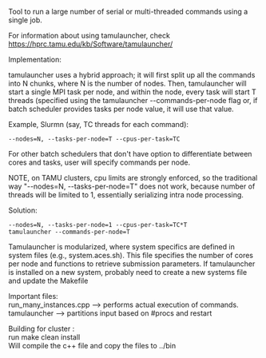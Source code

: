 Tool to run a large number of serial or multi-threaded commands using a single job.

For information about using tamulauncher, check
https://hprc.tamu.edu/kb/Software/tamulauncher/

Implementation:

tamulauncher uses a hybrid approach; it will first split up all the commands into N chunks, where N is the number of nodes. Then, tamulauncher will start a single MPI task per node, and
within the node, every task will start T threads (specified using the tamulauncher --commands-per-node flag or, if batch scheduler provides tasks per node value, it will use that value.


Example, Slurmn (say, TC  threads for each command):
    
    --nodes=N, --tasks-per-node=T --cpus-per-task=TC
 
For other batch schedulers that don't have option to differentiate between cores and tasks, 
user will specify commands per node.


NOTE, on TAMU clusters, cpu limits are strongly enforced, so the traditional way "--nodes=N, --tasks-per-node=T" 
does not work, because number of threads will be limited to 1, essentially serializing intra node processing.

Solution:

    --nodes=N, --tasks-per-node=1 --cpus-per-task=TC*T
    tamulauncher --commands-per-node=T

Tamulauncher is modularized, where system specifics are defined in system files (e.g., system.aces.sh). This file specifies the number of cores per node and functions to retrieve submission parameters. If tamulauncher is installed on a new system, probably need to create a new systems file and update the Makefile

Important files:<br>
run_many_instances.cpp --> performs actual execution of commands.<br>
tamulauncher --> partitions input based on #procs and restart

Building for cluster <target>:<br>
run make clean <target> install<br>
Will compile the c++ file and copy the files to ../bin


